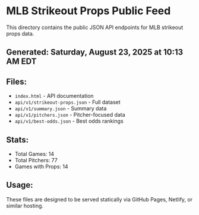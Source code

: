 # MLB Strikeout Props Public Feed

This directory contains the public JSON API endpoints for MLB strikeout props data.

## Generated: Saturday, August 23, 2025 at 10:13 AM EDT

## Files:
- `index.html` - API documentation
- `api/v1/strikeout-props.json` - Full dataset
- `api/v1/summary.json` - Summary data
- `api/v1/pitchers.json` - Pitcher-focused data  
- `api/v1/best-odds.json` - Best odds rankings

## Stats:
- Total Games: 14
- Total Pitchers: 77
- Games with Props: 14

## Usage:
These files are designed to be served statically via GitHub Pages, Netlify, or similar hosting.
